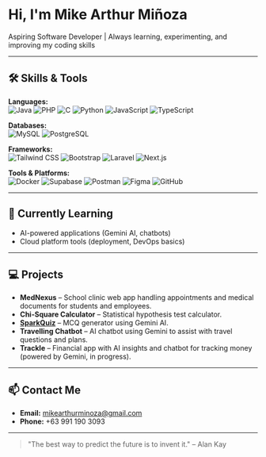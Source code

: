 # Hi, I'm Mike Arthur Miñoza 
Aspiring Software Developer | Always learning, experimenting, and improving my coding skills

---

## 🛠 Skills & Tools

**Languages:**  
![Java](https://img.shields.io/badge/-Java-F89820?style=flat-square&logo=java&logoColor=white)
![PHP](https://img.shields.io/badge/-PHP-777BB4?style=flat-square&logo=php&logoColor=white)
![C](https://img.shields.io/badge/-C-A8B9CC?style=flat-square&logo=c&logoColor=white)
![Python](https://img.shields.io/badge/-Python-3776AB?style=flat-square&logo=python&logoColor=white)
![JavaScript](https://img.shields.io/badge/-JavaScript-F7DF1E?style=flat-square&logo=javascript&logoColor=black)
![TypeScript](https://img.shields.io/badge/-TypeScript-3178C6?style=flat-square&logo=typescript&logoColor=white)

**Databases:**  
![MySQL](https://img.shields.io/badge/-MySQL-4479A1?style=flat-square&logo=mysql&logoColor=white)
![PostgreSQL](https://img.shields.io/badge/-PostgreSQL-336791?style=flat-square&logo=postgresql&logoColor=white)

**Frameworks:**  
![Tailwind CSS](https://img.shields.io/badge/-Tailwind_CSS-06B6D4?style=flat-square&logo=tailwindcss&logoColor=white)
![Bootstrap](https://img.shields.io/badge/-Bootstrap-7952B3?style=flat-square&logo=bootstrap&logoColor=white)
![Laravel](https://img.shields.io/badge/-Laravel-FF2D20?style=flat-square&logo=laravel&logoColor=white)
![Next.js](https://img.shields.io/badge/-Next.js-000000?style=flat-square&logo=nextdotjs&logoColor=white)

**Tools & Platforms:**  
![Docker](https://img.shields.io/badge/-Docker-2496ED?style=flat-square&logo=docker&logoColor=white)
![Supabase](https://img.shields.io/badge/-Supabase-3ECF8E?style=flat-square&logo=supabase&logoColor=white)
![Postman](https://img.shields.io/badge/-Postman-FF6C37?style=flat-square&logo=postman&logoColor=white)
![Figma](https://img.shields.io/badge/-Figma-F24E1E?style=flat-square&logo=figma&logoColor=white)
![GitHub](https://img.shields.io/badge/-GitHub-181717?style=flat-square&logo=github&logoColor=white)

---

## 🌱 Currently Learning

- AI-powered applications (Gemini AI, chatbots)  
- Cloud platform tools (deployment, DevOps basics)  

---

## 💻 Projects

- **MedNexus** – School clinic web app handling appointments and medical documents for students and employees.  
- **Chi-Square Calculator** – Statistical hypothesis test calculator.  
- **[SparkQuiz](https://sparkquiz.vercel.app/)** – MCQ generator using Gemini AI.  
- **Travelling Chatbot** – AI chatbot using Gemini to assist with travel questions and plans.  
- **Trackle** – Financial app with AI insights and chatbot for tracking money (powered by Gemini, in progress).  

---

## 📫 Contact Me

- **Email:** [mikearthurminoza@gmail.com](mailto:mikearthurminoza@gmail.com)  
- **Phone:** +63 991 190 3093  

---

> "The best way to predict the future is to invent it." – Alan Kay  
